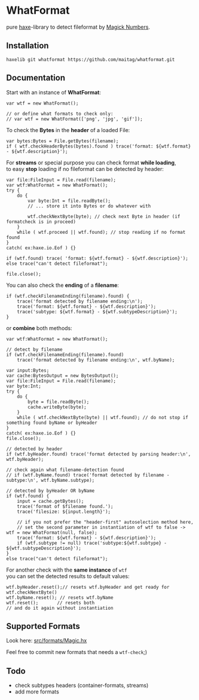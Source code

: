 # WhatFormat
pure [haxe](https://haxe.org)-library to detect fileformat by [Magick Numbers](https://en.wikipedia.org/wiki/Magic_number_(programming)).  


## Installation
<!---
```
haxelib install whatformat
```

or use the latest developement version from github:--->
```
haxelib git whatformat https://github.com/maitag/whatformat.git
```



## Documentation

Start with an instance of __WhatFormat__:

```
var wtf = new WhatFormat();

// or define what formats to check only:
// var wtf = new WhatFormat(['png', 'jpg', 'gif']); 
```




To check the __Bytes__ in the __header__ of a loaded File:

```
var bytes:Bytes = File.getBytes(filename);
if ( wtf.checkHeaderBytes(bytes).found ) trace('format: ${wtf.format} - ${wtf.description}');

```




For __streams__ or special purpose you can check format __while loading__,  
to easy __stop__ loading if no fileformat can be detected by header:

```
var file:FileInput = File.read(filename);
var wtf:WhatFormat = new WhatFormat();
try {
	do {
		var byte:Int = file.readByte();
		// ... store it into Bytes or do whatever with
		
		wtf.checkNextByte(byte); // check next Byte in header (if formatcheck is in proceed)
	}
	while ( wtf.proceed || wtf.found); // stop reading if no format found
}
catch( ex:haxe.io.Eof ) {}

if (wtf.found) trace( 'format: ${wtf.format} - ${wtf.description}');
else trace("can't detect fileformat");

file.close();
```




You can also check the __ending__ of a __filename__:

```
if (wtf.checkFilenameEnding(filename).found) {
	trace('format detected by filename ending:\n');
	trace('format: ${wtf.format} - ${wtf.description}');
	trace('subtype: ${wtf.format} - ${wtf.subtypeDescription}');
}
```



or __combine__ both methods:

```
var wtf:WhatFormat = new WhatFormat();

// detect by filename
if (wtf.checkFilenameEnding(filename).found)
	trace('format detected by filename ending:\n', wtf.byName);

var input:Bytes;
var cache:BytesOutput = new BytesOutput();
var file:FileInput = File.read(filename);
var byte:Int;
try {
	do {
		byte = file.readByte();
		cache.writeByte(byte);
	}
	while ( wtf.checkNextByte(byte) || wtf.found); // do not stop if something found byName or byHeader
}
catch( ex:haxe.io.Eof ) {}
file.close();

// detected by header
if (wtf.byHeader.found) trace('format detected by parsing header:\n', wtf.byHeader);

// check again what filename-detection found
// if (wtf.byName.found) trace('format detected by filename - subtype:\n', wtf.byName.subtype);

// detected by byHeader OR byName
if (wtf.found) {
	input = cache.getBytes();
	trace('format of $filename found.');
	trace('filesize: ${input.length}');

	// if you not prefer the "header-first" autoselection method here,
	// set the second parameter in instantiation of wtf to false -> wtf = new WhatFormat(null, false);
	trace('format: ${wtf.format} - ${wtf.description}');
	if (wtf.subtype != null) trace('subtype:${wtf.subtype} - ${wtf.subtypeDescription}');
}
else trace("can't detect fileformat");
```

For another check with the __same instance__ of `wtf`  
you can set the detected results to default values:
```
wtf.byHeader.reset();// resets wtf.byHeader and get ready for wtf.checkNextByte()
wtf.byName.reset(); // resets wtf.byName
wtf.reset();       // resets both
// and do it again without instantiation
```



## Supported Formats

Look here: [src/formats/Magic.hx](https://github.com/maitag/whatformat/blob/master/src/formats/Magic.hx)  
  
Feel free to commit new formats that needs a `wtf-check`;)  


## Todo

- check subtypes headers (container-formats, streams)
- add more formats